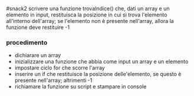 #snack2 scrivere una funzione trovaIndice() che, dati un array e un elemento in input, restituisca la posizione in cui si trova l'elemento all'interno dell'array; se l'elemento non è presente nell'array, allora la funzione deve restituire -1

### procedimento

- dichiarare un array 
- inizializzare una funzione che abbia come input un array e un elemento
- impostare ciclo for che scorre l'array
- inserire un if che restituisce la posizione delle'elemento, se questo è presente nell'array; altrimenti -1
- richiamare la funzione su script e stampare in console